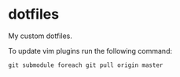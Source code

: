 dotfiles
========

My custom dotfiles.

To update vim plugins run the following command:

    git submodule foreach git pull origin master
